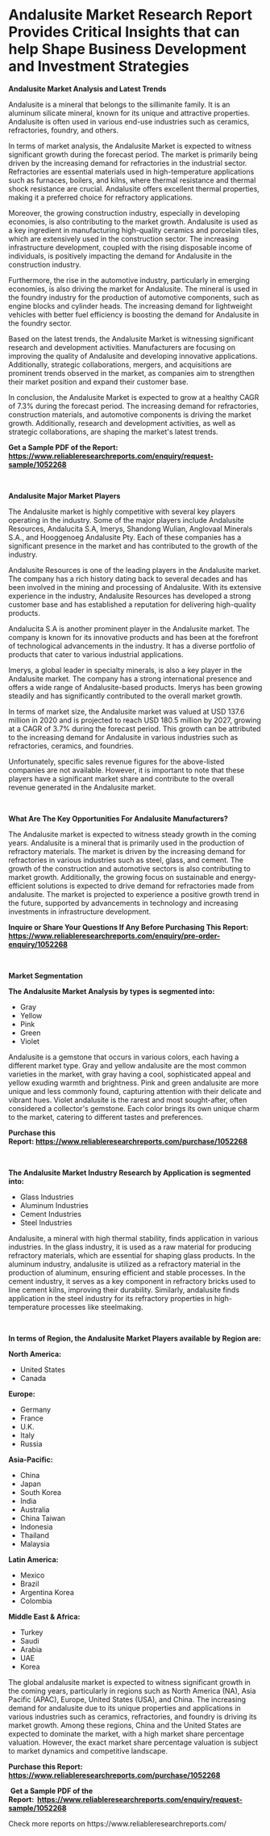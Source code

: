 <p><h1>Andalusite Market Research Report Provides Critical Insights that can help Shape Business Development and Investment Strategies</h1></p><p><strong>Andalusite Market Analysis and Latest Trends</strong></p>
<p><p>Andalusite is a mineral that belongs to the sillimanite family. It is an aluminum silicate mineral, known for its unique and attractive properties. Andalusite is often used in various end-use industries such as ceramics, refractories, foundry, and others.</p><p>In terms of market analysis, the Andalusite Market is expected to witness significant growth during the forecast period. The market is primarily being driven by the increasing demand for refractories in the industrial sector. Refractories are essential materials used in high-temperature applications such as furnaces, boilers, and kilns, where thermal resistance and thermal shock resistance are crucial. Andalusite offers excellent thermal properties, making it a preferred choice for refractory applications.</p><p>Moreover, the growing construction industry, especially in developing economies, is also contributing to the market growth. Andalusite is used as a key ingredient in manufacturing high-quality ceramics and porcelain tiles, which are extensively used in the construction sector. The increasing infrastructure development, coupled with the rising disposable income of individuals, is positively impacting the demand for Andalusite in the construction industry.</p><p>Furthermore, the rise in the automotive industry, particularly in emerging economies, is also driving the market for Andalusite. The mineral is used in the foundry industry for the production of automotive components, such as engine blocks and cylinder heads. The increasing demand for lightweight vehicles with better fuel efficiency is boosting the demand for Andalusite in the foundry sector.</p><p>Based on the latest trends, the Andalusite Market is witnessing significant research and development activities. Manufacturers are focusing on improving the quality of Andalusite and developing innovative applications. Additionally, strategic collaborations, mergers, and acquisitions are prominent trends observed in the market, as companies aim to strengthen their market position and expand their customer base.</p><p>In conclusion, the Andalusite Market is expected to grow at a healthy CAGR of 7.3% during the forecast period. The increasing demand for refractories, construction materials, and automotive components is driving the market growth. Additionally, research and development activities, as well as strategic collaborations, are shaping the market's latest trends.</p></p>
<p><strong>Get a Sample PDF of the Report:&nbsp; <a href="https://www.reliableresearchreports.com/enquiry/request-sample/1052268">https://www.reliableresearchreports.com/enquiry/request-sample/1052268</a></strong></p>
<p>&nbsp;</p>
<p><strong>Andalusite Major Market Players</strong></p>
<p><p>The Andalusite market is highly competitive with several key players operating in the industry. Some of the major players include Andalusite Resources, Andalucita S.A, Imerys, Shandong Wulian, Anglovaal Minerals S.A., and Hooggenoeg Andalusite Pty. Each of these companies has a significant presence in the market and has contributed to the growth of the industry.</p><p>Andalusite Resources is one of the leading players in the Andalusite market. The company has a rich history dating back to several decades and has been involved in the mining and processing of Andalusite. With its extensive experience in the industry, Andalusite Resources has developed a strong customer base and has established a reputation for delivering high-quality products.</p><p>Andalucita S.A is another prominent player in the Andalusite market. The company is known for its innovative products and has been at the forefront of technological advancements in the industry. It has a diverse portfolio of products that cater to various industrial applications.</p><p>Imerys, a global leader in specialty minerals, is also a key player in the Andalusite market. The company has a strong international presence and offers a wide range of Andalusite-based products. Imerys has been growing steadily and has significantly contributed to the overall market growth.</p><p>In terms of market size, the Andalusite market was valued at USD 137.6 million in 2020 and is projected to reach USD 180.5 million by 2027, growing at a CAGR of 3.7% during the forecast period. This growth can be attributed to the increasing demand for Andalusite in various industries such as refractories, ceramics, and foundries.</p><p>Unfortunately, specific sales revenue figures for the above-listed companies are not available. However, it is important to note that these players have a significant market share and contribute to the overall revenue generated in the Andalusite market.</p></p>
<p>&nbsp;</p>
<p><strong>What Are The Key Opportunities For Andalusite Manufacturers?</strong></p>
<p><p>The Andalusite market is expected to witness steady growth in the coming years. Andalusite is a mineral that is primarily used in the production of refractory materials. The market is driven by the increasing demand for refractories in various industries such as steel, glass, and cement. The growth of the construction and automotive sectors is also contributing to market growth. Additionally, the growing focus on sustainable and energy-efficient solutions is expected to drive demand for refractories made from andalusite. The market is projected to experience a positive growth trend in the future, supported by advancements in technology and increasing investments in infrastructure development.</p></p>
<p><strong>Inquire or Share Your Questions If Any Before Purchasing This Report: <a href="https://www.reliableresearchreports.com/enquiry/pre-order-enquiry/1052268">https://www.reliableresearchreports.com/enquiry/pre-order-enquiry/1052268</a></strong></p>
<p>&nbsp;</p>
<p><strong>Market Segmentation</strong></p>
<p><strong>The Andalusite Market Analysis by types is segmented into:</strong></p>
<p><ul><li>Gray</li><li>Yellow</li><li>Pink</li><li>Green</li><li>Violet</li></ul></p>
<p><p>Andalusite is a gemstone that occurs in various colors, each having a different market type. Gray and yellow andalusite are the most common varieties in the market, with gray having a cool, sophisticated appeal and yellow exuding warmth and brightness. Pink and green andalusite are more unique and less commonly found, capturing attention with their delicate and vibrant hues. Violet andalusite is the rarest and most sought-after, often considered a collector's gemstone. Each color brings its own unique charm to the market, catering to different tastes and preferences.</p></p>
<p><strong>Purchase this Report:&nbsp;<a href="https://www.reliableresearchreports.com/purchase/1052268">https://www.reliableresearchreports.com/purchase/1052268</a></strong></p>
<p>&nbsp;</p>
<p><strong>The Andalusite Market Industry Research by Application is segmented into:</strong></p>
<p><ul><li>Glass Industries</li><li>Aluminum Industries</li><li>Cement Industries</li><li>Steel Industries</li></ul></p>
<p><p>Andalusite, a mineral with high thermal stability, finds application in various industries. In the glass industry, it is used as a raw material for producing refractory materials, which are essential for shaping glass products. In the aluminum industry, andalusite is utilized as a refractory material in the production of aluminum, ensuring efficient and stable processes. In the cement industry, it serves as a key component in refractory bricks used to line cement kilns, improving their durability. Similarly, andalusite finds application in the steel industry for its refractory properties in high-temperature processes like steelmaking.</p></p>
<p>&nbsp;</p>
<p><strong>In terms of Region, the Andalusite Market Players available by Region are:</strong></p>
<p>
    <p> <strong> North America: </strong>
        <ul>
            <li>United States</li>
            <li>Canada</li>
        </ul>
        </p> 
    <p> <strong> Europe: </strong>
        <ul>
            <li>Germany</li>
            <li>France</li>
            <li>U.K.</li>
            <li>Italy</li>
            <li>Russia</li>
        </ul>
        </p> 
    <p> <strong> Asia-Pacific: </strong>
        <ul>
            <li>China</li>
            <li>Japan</li>
            <li>South Korea</li>
            <li>India</li>
            <li>Australia</li>
            <li>China Taiwan</li>
            <li>Indonesia</li>
            <li>Thailand</li>
            <li>Malaysia</li>
        </ul>
        </p> 
    <p> <strong> Latin America: </strong>
        <ul>
            <li>Mexico</li>
            <li>Brazil</li>
            <li>Argentina Korea</li>
            <li>Colombia</li>
        </ul>
        </p> 
    <p> <strong> Middle East & Africa: </strong>
        <ul>
            <li>Turkey</li>
            <li>Saudi</li>
            <li>Arabia</li>
            <li>UAE</li>
            <li>Korea</li>
        </ul>
    </p>
    </p>
<p><p>The global andalusite market is expected to witness significant growth in the coming years, particularly in regions such as North America (NA), Asia Pacific (APAC), Europe, United States (USA), and China. The increasing demand for andalusite due to its unique properties and applications in various industries such as ceramics, refractories, and foundry is driving its market growth. Among these regions, China and the United States are expected to dominate the market, with a high market share percentage valuation. However, the exact market share percentage valuation is subject to market dynamics and competitive landscape.</p></p>
<p><strong>Purchase this Report: <a href="https://www.reliableresearchreports.com/purchase/1052268">https://www.reliableresearchreports.com/purchase/1052268</a></strong></p>
<p>&nbsp;<strong>Get a Sample PDF of the Report:&nbsp;&nbsp;<a href="https://www.reliableresearchreports.com/enquiry/request-sample/1052268">https://www.reliableresearchreports.com/enquiry/request-sample/1052268</a></strong></p>
<p><strong></strong></p>
<p>Check more reports on https://www.reliableresearchreports.com/</p>